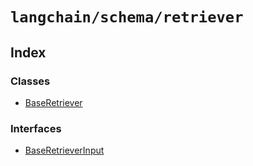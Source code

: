 `langchain/schema/retriever`
============================

Index[​](#index "Direct link to Index")
---------------------------------------

### Classes[​](#classes "Direct link to Classes")

*   [BaseRetriever](/docs/api/schema_retriever/classes/BaseRetriever)

### Interfaces[​](#interfaces "Direct link to Interfaces")

*   [BaseRetrieverInput](/docs/api/schema_retriever/interfaces/BaseRetrieverInput)